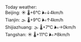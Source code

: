 Today weather:  
Beijing: ☀️ 🌡️+6°C 🌬️↓4km/h  
Tianjin: 🌫  🌡️+9°C 🌬️↑4km/h  
Shijiazhuang: 🌫  🌡️+7°C 🌬️→0km/h  
Tangshan: ☀️ 🌡️+11°C 🌬️↗8km/h  
